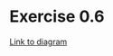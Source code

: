 # Exercise 0.6

[Link to diagram](https://www.websequencediagrams.com/cgi-bin/cdraw?lz=bm90ZSBvdmVyIGJyb3dzZXI6CnNwYS5qcyBwcmV2ZW50cyBub3JtYWwgCnN1Ym1pc3Npb24gb2YgZGF0YSBhcyAKR0VUIHJlcXVlc3QKZW5kIG5vdGUKCgBHBy0-c2VydmVyOiBIVFRQIFBPU1QgaHR0cHM6Ly9zdHVkaWVzLmNzLmhlbHNpbmtpLmZpL2V4YW1wbGVhcHAvbmV3X25vdGVfc3BhCgoAgSEKAE0HCgBKBQB1ByBzZW50IHRvABYHCmFzIEpTT04AgSIGY29udGFpbmluZyBib3RoCmNvbnRlbnQgb2YAgSoFIGFuZCB0aW1lc3RhbXAAgTsLAIILEwCCIAcgYWRkcyB0aGUgbmV3AIFuBnRvAAoGb3RlcyBsaXN0IGxvY2FsbHksIGFuZApleGVjdXRlAC8GAIJWBSBoYW5kbGVyIHRoYXQgCnJlLXJlbmRlcnMAPQd0byBkaXNwbGF5AIJQCQ&s=default)